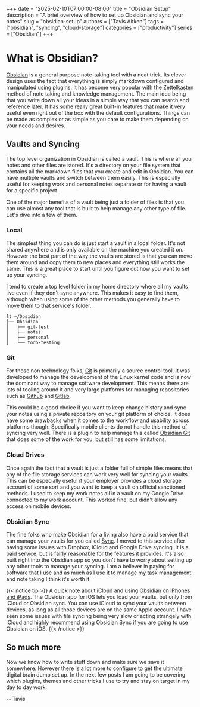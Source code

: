 +++
date = "2025-02-10T07:00:00-08:00"
title = "Obsidian Setup"
description = "A brief overview of how to set up Obsidian and sync your notes"
slug = "obsidian-setup"
authors = ["Tavis Aitken"]
tags = ["obsidian", "syncing", "cloud-storage"]
categories = ["productivity"]
series = ["Obsidian"]
+++

# What is Obsidian?

[Obsidian](https://obsidian.md) is a general purpose note-taking tool with a neat trick. Its clever design uses the fact that everything is simply markdown configured and manipulated using plugins. It has become very popular with the [Zettelkasten](https://en.wikipedia.org/wiki/Zettelkasten) method of note taking and knowledge management. The main idea being that you write down all your ideas in a simple way that you can search and reference later. It has some really great built-in features that make it very useful even right out of the box with the default configurations. Things can be made as complex or as simple as you care to make them depending on your needs and desires.

## Vaults and Syncing

The top level organization in Obsidian is called a vault. This is where all your notes and other files are stored. It's a directory on your file system that contains all the markdown files that you create and edit in Obsidian. You can have multiple vaults and switch between them easily. This is especially useful for keeping work and personal notes separate or for having a vault for a specific project.

One of the major benefits of a vault being just a folder of files is that you can use almost any tool that is built to help manage any other type of file. Let's dive into a few of them.

### Local
The simplest thing you can do is just start a vault in a local folder. It's not shared anywhere and is only available on the machine you created it on. However the best part of the way the vaults are stored is that you can move them around and copy them to new places and everything still works the same. This is a great place to start until you figure out how you want to set up your syncing.

I tend to create a top level folder in my home directory where all my vaults live even if they don't sync anywhere. This makes it easy to find them, although when using some of the other methods you generally have to move them to that service's folder.

```shell
lt ~/Obsidian
├── Obsidian
│   ├── git-test
│   ├── notes
│   ├── personal
│   └── todo-testing
```

### Git


For those non technology folks, [Git](https://git-scm.com/) is primarily a source control tool. It was developed to manage the development of the Linux kernel code and is now the dominant way to manage software development. This means there are lots of tooling around it and very large platforms for managing repositories such as [Github](https://github.com) and [Gitlab](https://gitlab.com).

This could be a good choice if you want to keep change history and sync your notes using a private repository on your git platform of choice. It does have some drawbacks when it comes to the workflow and usability across platforms though. Specifically mobile clients do not handle this method of syncing very well. There is a plugin to help manage this called [Obsidian Git](https://github.com/Vinzent03/obsidian-git) that does some of the work for you, but still has some limitations.

### Cloud Drives

Once again the fact that a vault is just a folder full of simple files means that any of the file storage services can work very well for syncing your vaults. This can be especially useful if your employer provides a cloud storage account of some sort and you want to keep a vault on official sanctioned methods. I used to keep my work notes all in a vault on my Google Drive connected to my work account. This worked fine, but didn't allow any access on mobile devices.

### Obsidian Sync

The fine folks who make Obsidian for a living also have a paid service that can manage your vaults for you called [Sync](https://obsidian.md/sync). I moved to this service after having some issues with Dropbox, iCloud and Google Drive syncing. It is a paid service, but is fairly reasonable for the features it provides. It's also built right into the Obsidian app so you don't have to worry about setting up any other tools to manage your syncing. I am a believer in paying for software that I use and as much as I use it to manage my task management and note taking I think it's worth it.

{{< notice tip >}}
A quick note about iCloud and using Obsidian on [iPhones and iPads](https://help.obsidian.md/getting-started/sync-your-notes-across-devices#iPhone+and+iPad+syncing). The Obsidian app for iOS lets you load your vaults, but only from iCloud or Obsidian sync. You can use iCloud to sync your vaults between devices, as long as all those devices are on the same Apple account. I have seen some issues with file syncing being very slow or acting strangely with iCloud and highly recommend using Obsidian Sync if you are going to use Obsidian on iOS.
{{< /notice >}}

## So much more

Now we know how to write stuff down and make sure we save it somewhere. However there is a lot more to configure to get the ultimate digital brain dump set up. In the next few posts I am going to be covering which plugins, themes and other tricks I use to try and stay on target in my day to day work.

 -- Tavis
